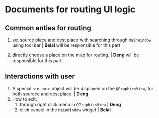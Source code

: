 # Documents for routing UI logic

## Common enties for routing

1. set source place and dest place with searching through `MainWindow` using tool bar | **Belal** will be responsible for this part

2. directly choose a place on the map for routing. | **Deng** will be responsible for this part.

## Interactions with user

1. A special `pin-poin` object will be displayed on the `QGraphicsView`, for both sourece and dest place. | **Deng**
2. How to exit:
   1. through right click menu in `QGraphicsView` | **Deng**
   2. click cancel in the `MainWindow` widget | **Belal**
